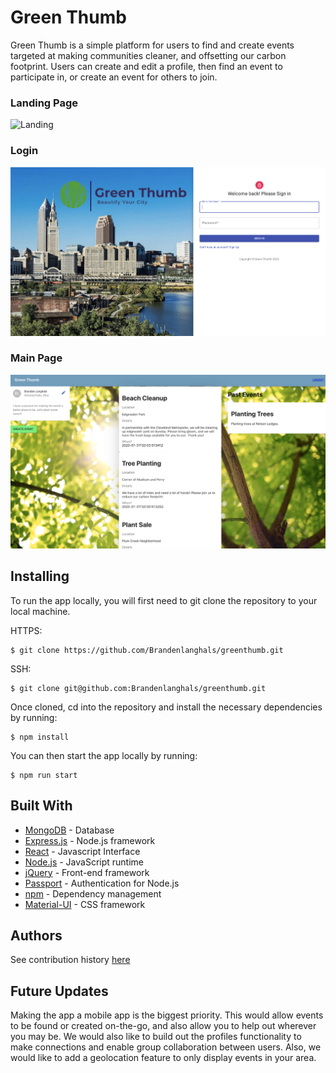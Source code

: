 # Green Thumb

Green Thumb is a simple platform for users to find and create events targeted at making communities cleaner, and offsetting our carbon footprint. Users can create and edit a profile, then find an event to participate in, or create an event for others to join.  
### Landing Page
![Landing](client/src/images/landing.png)
### Login
![Login](client/src/images/signin.png)
### Main Page
![Profile](client/src/images/main.png)

## Installing

To run the app locally, you will first need to git clone the repository to your local machine. 

HTTPS:
````
$ git clone https://github.com/Brandenlanghals/greenthumb.git
````
SSH:
````
$ git clone git@github.com:Brandenlanghals/greenthumb.git
````

Once cloned, cd into the repository and install the necessary dependencies by running:
````
$ npm install
````

You can then start the app locally by running: 
````
$ npm run start
````

## Built With
* [MongoDB](https://www.mongodb.com/) - Database
* [Express.js](https://expressjs.com/) - Node.js framework
* [React](https://reactjs.org/) - Javascript Interface 
* [Node.js](https://nodejs.org/en/) - JavaScript runtime
* [jQuery](https://jquery.com/) - Front-end framework
* [Passport](http://www.passportjs.org/) - Authentication for Node.js
* [npm](https://www.npmjs.com/) - Dependency management
* [Material-UI](https://material-ui.com/) - CSS framework

## Authors
See contribution history [here](https://github.com/Brandenlanghals/greenthumb/graphs/contributors)

## Future Updates
Making the app a mobile app is the biggest priority. This would allow events to be found or created on-the-go, and also allow you to help out wherever you may be. 
We would also like to build out the profiles functionality to make connections and enable group collaboration between users. Also, we would like to add a geolocation feature to only display events in your area. 
